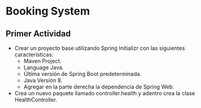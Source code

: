 # Booking System
## Primer Actividad
 * Crear un proyecto base utilizando Spring Initializr con las siguientes características:
    * Maven Project.
    * Language Java.
    * Última versión de Spring Boot predeterminada.
    * Java Versión 8.
    * Agregar en la parte derecha la dependencia de Spring Web.
* Crea un nuevo paquete llamado controller.health y adentro crea la clase HealthController.




